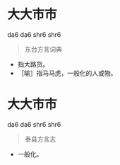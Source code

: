# 大大市市
da6 da6 shr6 shr6
> 东台方言词典
- 指大路货。
- ［喻］指马马虎，一般化的人或物。

# 大大市市
da6 da6 shr6 shr6
> 泰县方言志
- 一般化。
